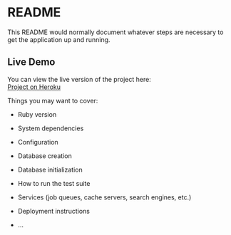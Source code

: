 # README

This README would normally document whatever steps are necessary to get the
application up and running.

## Live Demo
You can view the live version of the project here:  
[Project on Heroku](https://secure-earth-58284-3a6430fc47ee.herokuapp.com/)

Things you may want to cover:

* Ruby version

* System dependencies

* Configuration

* Database creation

* Database initialization

* How to run the test suite

* Services (job queues, cache servers, search engines, etc.)

* Deployment instructions

* ...

